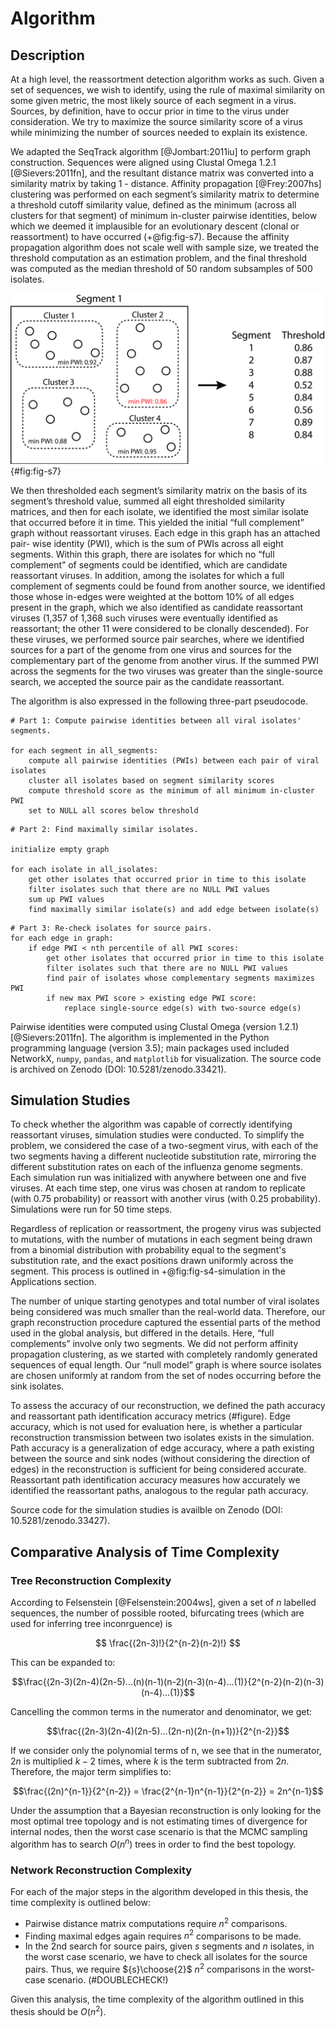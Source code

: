 # Algorithm

## Description

At a high level, the reassortment detection algorithm works as such. Given a set of sequences, we wish to identify, using the rule of maximal similarity on some given metric, the most likely source of each segment in a virus. Sources, by definition, have to occur prior in time to the virus under consideration. We try to maximize the source similarity score of a virus while minimizing the number of sources needed to explain its existence.

We adapted the SeqTrack algorithm [@Jombart:2011iu] to perform graph construction. Sequences were aligned using Clustal Omega 1.2.1 [@Sievers:2011fn], and the resultant distance matrix was converted into a similarity matrix by taking 1 - distance. Affinity propagation [@Frey:2007hs] clustering was performed on each segment’s similarity matrix to determine a threshold cutoff similarity value, defined as the minimum (across all clusters for that segment) of minimum in-cluster pairwise identities, below which we deemed it implausible for an evolutionary descent (clonal or reassortment) to have occurred (+@fig:fig-s7). Because the affinity propagation algorithm does not scale well with sample size, we treated the threshold computation as an estimation problem, and the final threshold was computed as the median threshold of 50 random subsamples of 500 isolates.

![Schematic illustration of for the determination of thresholds. The minimum in-cluster PWI (min PWI) is shown within each cluster’s bounding box. The minimum of min PWIs is highlighted in red. Exact threshold values used for the global influenza evolution study, rounded to 2 decimal places, are shown on the right.](./figures/pnas-fig-s6.jpg){#fig:fig-s7}

We then thresholded each segment’s similarity matrix on the basis of its segment’s threshold value, summed all eight thresholded similarity matrices, and then for each isolate, we identified the most similar isolate that occurred before it in time. This yielded the initial “full complement” graph without reassortant viruses. Each edge in this graph has an attached pair- wise identity (PWI), which is the sum of PWIs across all eight segments. Within this graph, there are isolates for which no “full complement” of segments could be identified, which are candidate reassortant viruses. In addition, among the isolates for which a full complement of segments could be found from another source, we identified those whose in-edges were weighted at the bottom 10% of all edges present in the graph, which we also identified as candidate reassortant viruses (1,357 of 1,368 such viruses were eventually identified as reassortant; the other 11 were considered to be clonally descended). For these viruses, we performed source pair searches, where we identified sources for a part of the genome from one virus and sources for the complementary part of the genome from another virus. If the summed PWI across the segments for the two viruses was greater than the single-source search, we accepted the source pair as the candidate reassortant.

The algorithm is also expressed in the following three-part pseudocode.

```
# Part 1: Compute pairwise identities between all viral isolates' segments.

for each segment in all_segments:
    compute all pairwise identities (PWIs) between each pair of viral isolates
    cluster all isolates based on segment similarity scores
    compute threshold score as the minimum of all minimum in-cluster PWI
    set to NULL all scores below threshold
```

```
# Part 2: Find maximally similar isolates.

initialize empty graph

for each isolate in all_isolates:
    get other isolates that occurred prior in time to this isolate
    filter isolates such that there are no NULL PWI values
    sum up PWI values
    find maximally similar isolate(s) and add edge between isolate(s)
```

```
# Part 3: Re-check isolates for source pairs.
for each edge in graph:
    if edge PWI < nth percentile of all PWI scores:
        get other isolates that occurred prior in time to this isolate
        filter isolates such that there are no NULL PWI values
        find pair of isolates whose complementary segments maximizes PWI
        if new max PWI score > existing edge PWI score:
            replace single-source edge(s) with two-source edge(s)
```

Pairwise identities were computed using Clustal Omega (version 1.2.1) [@Sievers:2011fn]. The algorithm is implemented in the Python programming language (version 3.5); main packages used included NetworkX, `numpy`, `pandas`, and `matplotlib` for visualization. The source code is archived on Zenodo (DOI: 10.5281/zenodo.33421).

## Simulation Studies

To check whether the algorithm was capable of correctly identifying reassortant viruses, simulation studies were conducted. To simplify the problem, we considered the case of a two-segment virus, with each of the two segments having a different nucleotide substitution rate, mirroring the different substitution rates on each of the influenza genome segments. Each simulation run was initialized with anywhere between one and five viruses. At each time step, one virus was chosen at random to replicate (with 0.75 probability) or reassort with another virus (with 0.25 probability). Simulations were run for 50 time steps.

Regardless of replication or reassortment, the progeny virus was subjected to mutations, with the number of mutations in each segment being drawn from a binomial distribution with probability equal to the segment's substitution rate, and the exact positions drawn uniformly across the segment. This process is outlined in +@fig:fig-s4-simulation in the Applications section.

The number of unique starting genotypes and total number of viral isolates being considered was much smaller than the real-world data. Therefore, our graph reconstruction procedure captured the essential parts of the method used in the global analysis, but differed in the details. Here, “full complements” involve only two segments. We did not perform affinity propagation clustering, as we started with completely randomly generated sequences of equal length. Our “null model” graph is where source isolates are chosen uniformly at random from the set of nodes occurring before the sink isolates.

To assess the accuracy of our reconstruction, we defined the path accuracy and reassortant path identification accuracy metrics (#figure). Edge accuracy, which is not used for evaluation here, is whether a particular reconstruction transmission between two isolates exists in the simulation. Path accuracy is a generalization of edge accuracy, where a path existing between the source and sink nodes (without considering the direction of edges) in the reconstruction is sufficient for being considered accurate. Reassortant path identification accuracy measures how accurately we identified the reassortant paths, analogous to the regular path accuracy.

Source code for the simulation studies is availble on Zenodo (DOI: 10.5281/zenodo.33427).

## Comparative Analysis of Time Complexity

### Tree Reconstruction Complexity

According to Felsenstein [@Felsenstein:2004ws], given a set of $n$ labelled sequences, the number of possible rooted, bifurcating trees (which are used for inferring tree inconrguence) is

$$ \frac{(2n-3)!}{2^{n-2}(n-2)!} $$

This can be expanded to:

$$\frac{(2n-3)(2n-4)(2n-5)...(n)(n-1)(n-2)(n-3)(n-4)...(1)}{2^{n-2}(n-2)(n-3)(n-4)...(1)}$$

Cancelling the common terms in the numerator and denominator, we get:

$$\frac{(2n-3)(2n-4)(2n-5)...(2n-n)(2n-(n+1))}{2^{n-2}}$$

If we consider only the polynomial terms of n, we see that in the numerator, $2n$ is multiplied $k-2$ times, where $k$ is the term subtracted from $2n$. Therefore, the major term simplifies to:

$$\frac{(2n)^{n-1}}{2^{n-2}} = \frac{2^{n-1}n^{n-1}}{2^{n-2}} = 2n^{n-1}$$

Under the assumption that a Bayesian reconstruction is only looking for the most optimal tree topology and is not estimating times of divergence for internal nodes, then the worst case scenario is that the MCMC sampling algorithm has to search $O(n^{n})$ trees in order to find the best topology.

### Network Reconstruction Complexity

For each of the major steps in the algorithm developed in this thesis, the time complexity is outlined below:

- Pairwise distance matrix computations require $n^2$ comparisons.
- Finding maximal edges again requires $n^2$ comparisons to be made.
- In the 2nd search for source pairs, given $s$ segments and $n$ isolates, in the worst case scenario, we have to check all isolates for the source pairs. Thus, we require ${s}\choose{2}$ $n^2$ comparisons in the worst-case scenario. (#DOUBLECHECK!)

Given this analysis, the time complexity of the algorithm outlined in this thesis should be $O(n^2)$.
